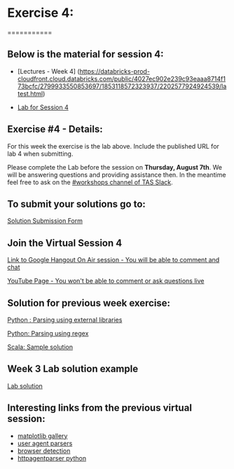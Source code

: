 # Exercise 4:
===========

## Below is the material for session 4:
- [Lectures - Week 4] (https://databricks-prod-cloudfront.cloud.databricks.com/public/4027ec902e239c93eaaa8714f173bcfc/2799933550853697/1853118572323937/2202577924924539/latest.html)

- [Lab for Session 4](https://databricks-prod-cloudfront.cloud.databricks.com/public/4027ec902e239c93eaaa8714f173bcfc/2799933550853697/1853118572323954/2202577924924539/latest.html)

## Exercise #4 - Details:
For this week the exercise is the lab above. Include the published URL for lab 4 when submitting.

Please complete the Lab before the session on **Thursday, August 7th**. 
We will be answering questions and providing assistance then.
In the meantime feel free to ask on the [#workshops channel of TAS Slack](https://torontoapachespark.slack.com/messages/workshops/).

## To submit your solutions go to:
[Solution Submission Form](https://goo.gl/forms/sJFjo6sAvS2MzoqE2)

## Join the Virtual Session 4
[Link to Google Hangout On Air session - You will be able to comment and chat](https://plus.google.com/events/c0r1ssnug3njkpum7fv7hs8ru90)

[YouTube Page - You won't be able to comment or ask questions live](http://www.youtube.com/watch?v=wcq9cdkm1dQ)

## Solution for previous week exercise:

[Python : Parsing using external libraries](https://databricks-prod-cloudfront.cloud.databricks.com/public/4027ec902e239c93eaaa8714f173bcfc/5152969875391885/2831016518129705/2624471849802522/latest.html)

[Python:  Parsing using regex](https://databricks-prod-cloudfront.cloud.databricks.com/public/4027ec902e239c93eaaa8714f173bcfc/1779476228152266/4396722038858513/5673666086694627/latest.html)

[Scala: Sample solution](https://databricks-prod-cloudfront.cloud.databricks.com/public/4027ec902e239c93eaaa8714f173bcfc/1045646855528506/1672108909930178/1387894455626278/latest.html)

## Week 3 Lab solution example
[Lab solution](https://databricks-prod-cloudfront.cloud.databricks.com/public/4027ec902e239c93eaaa8714f173bcfc/2799933550853697/1898152693555917/2202577924924539/latest.html)

## Interesting links from the previous virtual session:

- [matplotlib gallery](http://matplotlib.org/gallery.html)
- [user agent parsers](https://github.com/ua-parser/uap-core/blob/master/regexes.yaml)
- [browser detection](https://developer.mozilla.org/en-US/docs/Web/HTTP/Browser_detection_using_the_user_agent)
- [httpagentparser python](https://pypi.python.org/pypi/httpagentparser)
